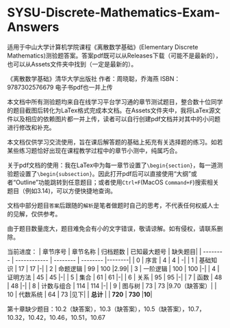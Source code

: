 # SYSU-Discrete-Mathematics-Exam-Answers
适用于中山大学计算机学院课程《离散数学基础》(Elementary Discrete Mathematics)测验题答案。答案pdf既可以从Releases下载（可能不是最新的），也可以从Assets文件夹中找到（一定是最新的）。

《离散数学基础》清华大学出版社 作者：周晓聪，乔海燕 ISBN：9787302576679 电子书pdf也一并上传

本文档中所有测验题均来自在线学习平台学习通的章节测试题目，整合数十位同学的题目截图后转化为LaTex格式完成本文档。在Assets文件夹中，我将LaTex源文件以及相应的依赖图片都一并上传，读者可以自行创建pdf文档并对其中的小问题进行修改和补充。

本文档仅供学习交流使用，旨在课后解答题的基础上拓充有关选择题的练习。如若某些练习题恰好出现在课程教学过程中的章节小测中，纯属巧合。

关于pdf文档的使用：我在LaTex中为每一章节设置了`\begin{section}`，每一道测验题设置了`\begin{subsection}`。因此打开pdf后可以直接使用“大纲”或者“Outline”功能跳转到任意题目；或者使用`Ctrl+F`(MacOS `Command+F`)搜索相关题目（例如3.14)，可以方便快捷地查询。

文档中部分题目`答案`后跟随的`解析`是笔者做题时自己的思考，不代表任何权威人士的见解，仅供参考。

由于题目数量庞大，题目难免会有小的文字错误，敬请谅解。如有侵权，请联系删除。

当前进度：
| 章节序号 | 章节名称     | 归档题数 | 已知最大题号 |       缺失题目|
| -------- | ------------ | -------- | -------- |--------|
| 0        | 序言         | 4        | 4        | -|
| 1        | 基础知识     | 17       | 17       |-|
| 2        | 命题逻辑     | 99       | 100      |2.99|
| 3        | 一阶逻辑     | 100       | 100      |-|
| 4        | 证明方法     | 45        | 45       |-|
| 5        | 集合         | 61       | 61       |-|
| 6        | 关系         | 95       | 95       |-|
| 7        | 函数         | 48       | 48       |-|
| 8        | 计数与组合   | 114      | 114      |-|
| 9        | 图与树       | 73       | 73       |9.70（缺答案）|
| 10       | 代数系统     | 64        | 73       |见下|
| **总计** |              | **720**  | **730**  |**10**|

第十章缺少题目：10.2（缺答案），10.3（缺答案），10.5（缺答案），10.7，10.32，10.42，10.46，10.51，10.67
